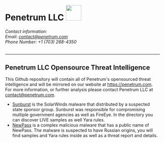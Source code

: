# **Penetrum LLC** <img src="https://penetrum.com/res/img/hand_logo_black.png" width=50 height=50 />

###### Contact information: <br> Email: contact@penetrum.com <br> Phone Number: +1 (703) 268-4350

----

## Penetrum LLC Opensource Threat Intelligence

This Github repository will contain all of Penetrum's opensourced threat intelligence and will be mirrored on our website at https://penetrum.com. For more information, or further analysis please contact Penetrum LLC at contact@penetrum.com. 

 - [Sunburst](./sunburst) is the SolarWinds malware that distributed by a suspected state sponsor group. Sunburst was responsible for compromising multiple government agencies as well as FireEye. In the directory you can discover LIVE samples as well Yara rules.
 - [NewPass](./newpass) is a complex malicious malware that has a public name of NewPass. The malware is suspected to have Russian origins, you will find samples and Yara rules inside as well as a threat report and details.
